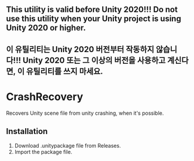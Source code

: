## This utility is valid before Unity 2020!!! Do not use this utility when your Unity project is using Unity 2020 or higher.
## 이 유틸리티는 Unity 2020 버전부터 작동하지 않습니다!!! Unity 2020 또는 그 이상의 버전을 사용하고 계신다면, 이 유틸리티를 쓰지 마세요.

# CrashRecovery
Recovers Unity scene file from unity crashing, when it's possible.

## Installation
1. Download .unitypackage file from Releases.
2. Import the package file.
